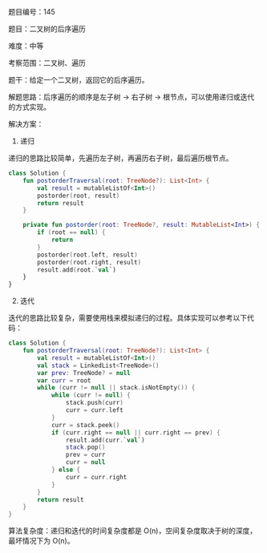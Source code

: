 题目编号：145

题目：二叉树的后序遍历

难度：中等

考察范围：二叉树、遍历

题干：给定一个二叉树，返回它的后序遍历。

解题思路：后序遍历的顺序是左子树 -> 右子树 -> 根节点，可以使用递归或迭代的方式实现。

解决方案：

1. 递归

递归的思路比较简单，先遍历左子树，再遍历右子树，最后遍历根节点。

```kotlin
class Solution {
    fun postorderTraversal(root: TreeNode?): List<Int> {
        val result = mutableListOf<Int>()
        postorder(root, result)
        return result
    }

    private fun postorder(root: TreeNode?, result: MutableList<Int>) {
        if (root == null) {
            return
        }
        postorder(root.left, result)
        postorder(root.right, result)
        result.add(root.`val`)
    }
}
```

2. 迭代

迭代的思路比较复杂，需要使用栈来模拟递归的过程。具体实现可以参考以下代码：

```kotlin
class Solution {
    fun postorderTraversal(root: TreeNode?): List<Int> {
        val result = mutableListOf<Int>()
        val stack = LinkedList<TreeNode>()
        var prev: TreeNode? = null
        var curr = root
        while (curr != null || stack.isNotEmpty()) {
            while (curr != null) {
                stack.push(curr)
                curr = curr.left
            }
            curr = stack.peek()
            if (curr.right == null || curr.right == prev) {
                result.add(curr.`val`)
                stack.pop()
                prev = curr
                curr = null
            } else {
                curr = curr.right
            }
        }
        return result
    }
}
```

算法复杂度：递归和迭代的时间复杂度都是 O(n)，空间复杂度取决于树的深度，最坏情况下为 O(n)。